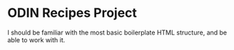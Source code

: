 # ODIN Recipes Project
I should be familiar with the most basic boilerplate HTML structure, and be able to work with it.